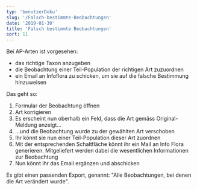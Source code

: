```yaml
---
typ: 'benutzerDoku'
slug: '/Falsch-bestimmte-Beobachtungen'
date: '2019-01-30'
title: 'Falsch bestimmte Beobachtungen'
sort: 11
---
```


Bei AP-Arten ist vorgesehen:

- das richtige Taxon anzugeben
- die Beobachtung einer Teil-Population der richtigen Art zuzuordnen
- ein Email an Infoflora zu schicken, um sie auf die falsche Bestimmung hinzuweisen

Das geht so:

1. Formular der Beobachtung öffnen
2. Art korrigieren
3. Es erscheint nun oberhalb ein Feld, dass die Art gemäss Original-Meldung anzeigt...
4. ...und die Beobachtung wurde zu der gewählten Art verschoben
5. Ihr könnt sie nun einer Teil-Population dieser Art zuordnen
6. Mit der entsprechenden Schaltfläche könnt ihr ein Mail an Info Flora generieren. Mitgeliefert werden dabei die wesentlichen Informationen zur Beobachtung
7. Nun könnt ihr das Email ergänzen und abschicken

Es gibt einen passenden Export, genannt: "Alle Beobachtungen, bei denen die Art verändert wurde".
